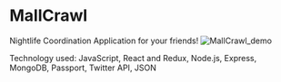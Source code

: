 # MallCrawl

Nightlife Coordination Application for your friends!
![MallCrawl_demo](http://www.giphy.com/gifs/5T0semhzQDlk94dFRB)

Technology used: JavaScript, React and Redux, Node.js, Express, MongoDB, Passport, Twitter API, JSON
